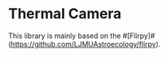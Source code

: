 # Thermal Camera

This library is mainly based on the #[Flirpy]#(https://github.com/LJMUAstroecology/flirpy).
